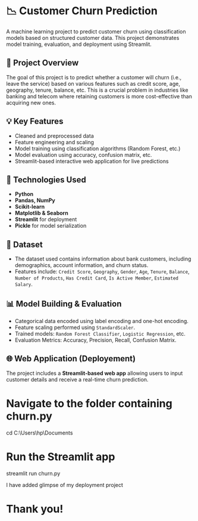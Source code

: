 # 📉 Customer Churn Prediction

A machine learning project to predict customer churn using classification models based on structured customer data. This project demonstrates model training, evaluation, and deployment using Streamlit.

## 📌 Project Overview

The goal of this project is to predict whether a customer will churn (i.e., leave the service) based on various features such as credit score, age, geography, tenure, balance, etc. This is a crucial problem in industries like banking and telecom where retaining customers is more cost-effective than acquiring new ones.

## 💡 Key Features

- Cleaned and preprocessed data
- Feature engineering and scaling
- Model training using classification algorithms (Random Forest, etc.)
- Model evaluation using accuracy, confusion matrix, etc.
- Streamlit-based interactive web application for live predictions

## 🚀 Technologies Used

- **Python**
- **Pandas, NumPy**
- **Scikit-learn**
- **Matplotlib & Seaborn**
- **Streamlit** for deployment
- **Pickle** for model serialization

## 🧪 Dataset

- The dataset used contains information about bank customers, including demographics, account information, and churn status.
- Features include: `Credit Score`, `Geography`, `Gender`, `Age`, `Tenure`, `Balance`, `Number of Products`, `Has Credit Card`, `Is Active Member`, `Estimated Salary`.

## 📊 Model Building & Evaluation

- Categorical data encoded using label encoding and one-hot encoding.
- Feature scaling performed using `StandardScaler`.
- Trained models: `Random Forest Classifier`, `Logistic Regression`, etc.
- Evaluation Metrics: Accuracy, Precision, Recall, Confusion Matrix.

## 🌐 Web Application (Deployement)

The project includes a **Streamlit-based web app** allowing users to input customer details and receive a real-time churn prediction.

# Navigate to the folder containing churn.py
cd C:\\Users\\hp\\Documents

# Run the Streamlit app
streamlit run churn.py

I have added glimpse of my deployment project

# Thank you!




